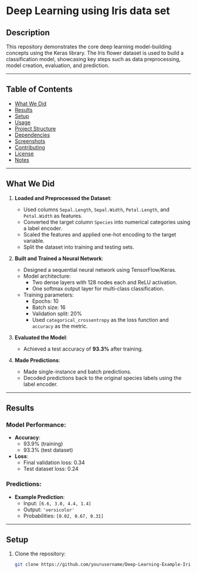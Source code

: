 # Deep Learning using Iris data set

## Description
This repository demonstrates the core deep learning model-building concepts using the Keras library. The Iris flower dataset is used to build a classification model, showcasing key steps such as data preprocessing, model creation, evaluation, and prediction.

---

## Table of Contents
- [What We Did](#what-we-did)
- [Results](#results)
- [Setup](#setup)
- [Usage](#usage)
- [Project Structure](#project-structure)
- [Dependencies](#dependencies)
- [Screenshots](#screenshots)
- [Contributing](#contributing)
- [License](#license)
- [Notes](#notes)

---

## What We Did
1. **Loaded and Preprocessed the Dataset**:
   - Used columns `Sepal.Length`, `Sepal.Width`, `Petal.Length`, and `Petal.Width` as features.
   - Converted the target column `Species` into numerical categories using a label encoder.
   - Scaled the features and applied one-hot encoding to the target variable.
   - Split the dataset into training and testing sets.

2. **Built and Trained a Neural Network**:
   - Designed a sequential neural network using TensorFlow/Keras.
   - Model architecture:
     - Two dense layers with 128 nodes each and ReLU activation.
     - One softmax output layer for multi-class classification.
   - Training parameters:
     - Epochs: 10
     - Batch size: 16
     - Validation split: 20%
     - Used `categorical_crossentropy` as the loss function and `accuracy` as the metric.

3. **Evaluated the Model**:
   - Achieved a test accuracy of **93.3%** after training.

4. **Made Predictions**:
   - Made single-instance and batch predictions.
   - Decoded predictions back to the original species labels using the label encoder.

---

## Results
### Model Performance:
- **Accuracy**:
  - 93.9% (training)
  - 93.3% (test dataset)
- **Loss**:
  - Final validation loss: 0.34
  - Test dataset loss: 0.24

### Predictions:
- **Example Prediction**:
  - Input: `[6.6, 3.0, 4.4, 1.4]`
  - Output: `'versicolor'`
  - Probabilities: `[0.02, 0.67, 0.31]`

---

## Setup
1. Clone the repository:
   ```bash
   git clone https://github.com/yourusername/Deep-Learning-Example-Iris.git
